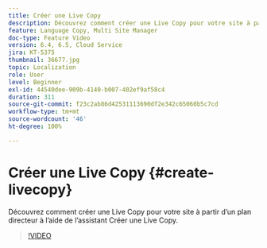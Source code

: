 ```yaml
---
title: Créer une Live Copy
description: Découvrez comment créer une Live Copy pour votre site à partir d’un plan directeur à l’aide de l’assistant Créer une Live Copy.
feature: Language Copy, Multi Site Manager
doc-type: Feature Video
version: 6.4, 6.5, Cloud Service
jira: KT-5375
thumbnail: 36677.jpg
topic: Localization
role: User
level: Beginner
exl-id: 44540dee-909b-4140-b007-402ef9af58c4
duration: 311
source-git-commit: f23c2ab86d42531113690df2e342c65060b5c7cd
workflow-type: tm+mt
source-wordcount: '46'
ht-degree: 100%

---
```


# Créer une Live Copy {#create-livecopy}

Découvrez comment créer une Live Copy pour votre site à partir d’un plan directeur à l’aide de l’assistant Créer une Live Copy.

>[!VIDEO](https://video.tv.adobe.com/v/36677?quality=12&learn=on)
